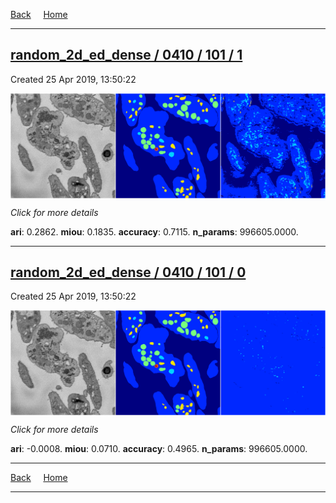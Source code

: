 
[Back](..)&nbsp;&nbsp;&nbsp;&nbsp;&nbsp;[Home](https://leapmanlab.github.io/snapshots)

---

<div class="summary"><a href="1"><h2>random_2d_ed_dense / 0410 / 101 / 1</h2></a><p>Created 25 Apr 2019, 13:50:22
</p><a href="1"><img src="1/media/summary.png" align="center"></a><p>
<i>Click for more details</i>
</p></div>

**ari**: 0.2862. **miou**: 0.1835. **accuracy**: 0.7115. **n_params**: 996605.0000. 

---

<div class="summary"><a href="0"><h2>random_2d_ed_dense / 0410 / 101 / 0</h2></a><p>Created 25 Apr 2019, 13:50:22
</p><a href="0"><img src="0/media/summary.png" align="center"></a><p>
<i>Click for more details</i>
</p></div>

**ari**: -0.0008. **miou**: 0.0710. **accuracy**: 0.4965. **n_params**: 996605.0000. 

---

[Back](..)&nbsp;&nbsp;&nbsp;&nbsp;&nbsp;[Home](https://leapmanlab.github.io/snapshots)

---